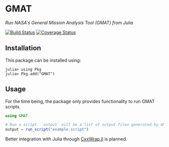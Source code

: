 # GMAT

*Run NASA's General Mission Analysis Tool (GMAT) from Julia*

[![Build Status](https://travis-ci.org/JuliaSpace/GMAT.jl.svg?branch=master)](https://travis-ci.org/JuliaSpace/GMAT.jl)
[![Coverage Status](http://codecov.io/github/JuliaSpace/GMAT.jl/coverage.svg?branch=master)](http://codecov.io/github/JuliaSpace/GMAT.jl?branch=master)

## Installation

This package can be installed using:

```julia-repl
julia> using Pkg
julia> Pkg.add("GMAT")
```

## Usage

For the time being, the package only provides functionality to run GMAT scripts.

```julia
using GMAT

# Run a script. `output` will be a list of output files generated by GMAT.
output = run_script("example.script")
```

Better integration with Julia through [CxxWrap.jl](https://github.com/JuliaInterop/CxxWrap.jl) is
planned.
